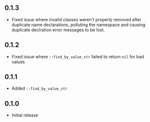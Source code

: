 ## 0.1.3

- Fixed issue where invalid classes weren't properly removed after duplicate name declarations,
  polluting the namespace and causing duplicate declration error messages to be lost.

## 0.1.2

- Fixed issue where `::find_by_value_str` failed to return `nil` for bad values

## 0.1.1

- Added `::find_by_value_str`

## 0.1.0

- Initial release
